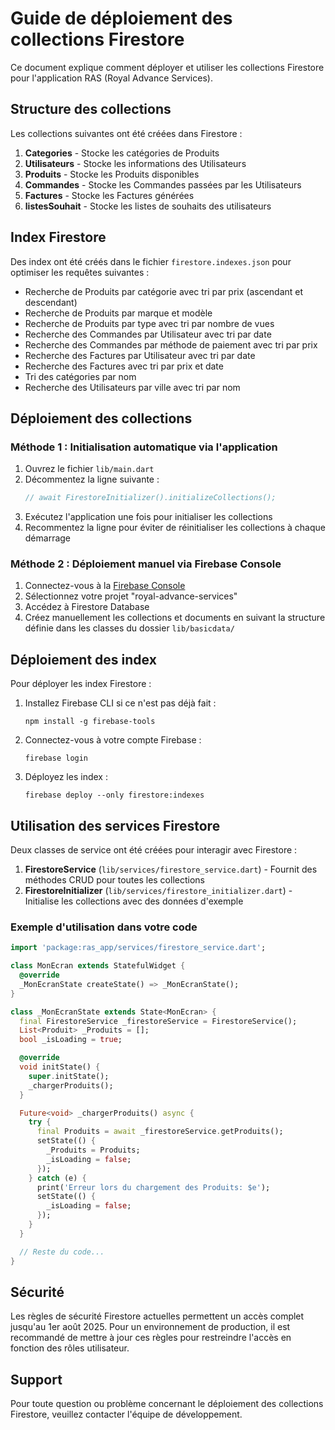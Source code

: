 # Guide de déploiement des collections Firestore

Ce document explique comment déployer et utiliser les collections Firestore pour l'application RAS (Royal Advance Services).

## Structure des collections

Les collections suivantes ont été créées dans Firestore :

1. **Categories** - Stocke les catégories de Produits
2. **Utilisateurs** - Stocke les informations des Utilisateurs
3. **Produits** - Stocke les Produits disponibles
4. **Commandes** - Stocke les Commandes passées par les Utilisateurs
5. **Factures** - Stocke les Factures générées
6. **listesSouhait** - Stocke les listes de souhaits des utilisateurs

## Index Firestore

Des index ont été créés dans le fichier `firestore.indexes.json` pour optimiser les requêtes suivantes :

- Recherche de Produits par catégorie avec tri par prix (ascendant et descendant)
- Recherche de Produits par marque et modèle
- Recherche de Produits par type avec tri par nombre de vues
- Recherche des Commandes par Utilisateur avec tri par date
- Recherche des Commandes par méthode de paiement avec tri par prix
- Recherche des Factures par Utilisateur avec tri par date
- Recherche des Factures avec tri par prix et date
- Tri des catégories par nom
- Recherche des Utilisateurs par ville avec tri par nom

## Déploiement des collections

### Méthode 1 : Initialisation automatique via l'application

1. Ouvrez le fichier `lib/main.dart`
2. Décommentez la ligne suivante :
   ```dart
   // await FirestoreInitializer().initializeCollections();
   ```
3. Exécutez l'application une fois pour initialiser les collections
4. Recommentez la ligne pour éviter de réinitialiser les collections à chaque démarrage

### Méthode 2 : Déploiement manuel via Firebase Console

1. Connectez-vous à la [Firebase Console](https://console.firebase.google.com/)
2. Sélectionnez votre projet "royal-advance-services"
3. Accédez à Firestore Database
4. Créez manuellement les collections et documents en suivant la structure définie dans les classes du dossier `lib/basicdata/`

## Déploiement des index

Pour déployer les index Firestore :

1. Installez Firebase CLI si ce n'est pas déjà fait :
   ```
   npm install -g firebase-tools
   ```

2. Connectez-vous à votre compte Firebase :
   ```
   firebase login
   ```

3. Déployez les index :
   ```
   firebase deploy --only firestore:indexes
   ```

## Utilisation des services Firestore

Deux classes de service ont été créées pour interagir avec Firestore :

1. **FirestoreService** (`lib/services/firestore_service.dart`) - Fournit des méthodes CRUD pour toutes les collections
2. **FirestoreInitializer** (`lib/services/firestore_initializer.dart`) - Initialise les collections avec des données d'exemple

### Exemple d'utilisation dans votre code

```dart
import 'package:ras_app/services/firestore_service.dart';

class MonEcran extends StatefulWidget {
  @override
  _MonEcranState createState() => _MonEcranState();
}

class _MonEcranState extends State<MonEcran> {
  final FirestoreService _firestoreService = FirestoreService();
  List<Produit> _Produits = [];
  bool _isLoading = true;

  @override
  void initState() {
    super.initState();
    _chargerProduits();
  }

  Future<void> _chargerProduits() async {
    try {
      final Produits = await _firestoreService.getProduits();
      setState(() {
        _Produits = Produits;
        _isLoading = false;
      });
    } catch (e) {
      print('Erreur lors du chargement des Produits: $e');
      setState(() {
        _isLoading = false;
      });
    }
  }

  // Reste du code...
}
```

## Sécurité

Les règles de sécurité Firestore actuelles permettent un accès complet jusqu'au 1er août 2025. Pour un environnement de production, il est recommandé de mettre à jour ces règles pour restreindre l'accès en fonction des rôles utilisateur.

## Support

Pour toute question ou problème concernant le déploiement des collections Firestore, veuillez contacter l'équipe de développement.